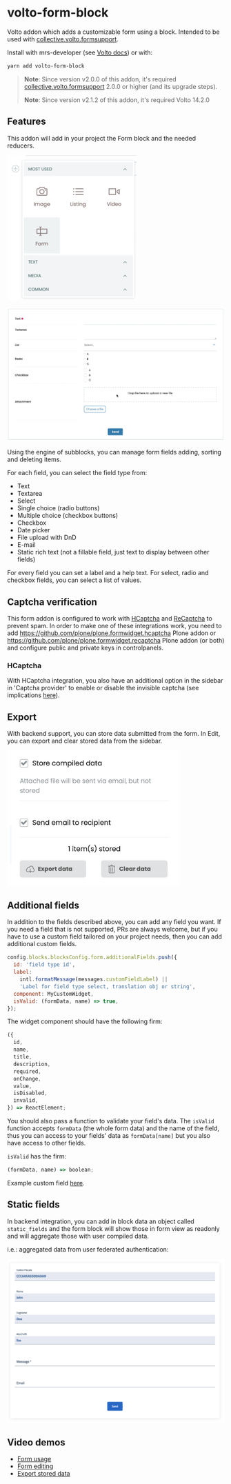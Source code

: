# volto-form-block

Volto addon which adds a customizable form using a block.
Intended to be used with [collective.volto.formsupport](https://github.com/collective/collective.volto.formsupport).

Install with mrs-developer (see [Volto docs](https://docs.voltocms.com/customizing/add-ons/)) or with:

```bash
yarn add volto-form-block
```

> **Note**: Since version v2.0.0 of this addon, it's required [collective.volto.formsupport](https://github.com/collective/collective.volto.formsupport) 2.0.0 or higher (and its upgrade steps).
>
> **Note**: Since version v2.1.2 of this addon, it's required Volto 14.2.0

## Features

This addon will add in your project the Form block and the needed reducers.

<img alt="Form block in chooser" src="./docs/form-block-chooser.png" width="300" />

![Form block view](./docs/form-block-view.png)

Using the engine of subblocks, you can manage form fields adding, sorting and deleting items.

For each field, you can select the field type from:

- Text
- Textarea
- Select
- Single choice (radio buttons)
- Multiple choice (checkbox buttons)
- Checkbox
- Date picker
- File upload with DnD
- E-mail
- Static rich text (not a fillable field, just text to display between other fields)

For every field you can set a label and a help text.
For select, radio and checkbox fields, you can select a list of values.

## Captcha verification

This form addon is configured to work with [HCaptcha](https://www.hcaptcha.com) and [ReCaptcha](https://www.google.com/recaptcha/) to prevent spam.
In order to make one of these integrations work, you need to add https://github.com/plone/plone.formwidget.hcaptcha Plone addon or https://github.com/plone/plone.formwidget.recaptcha Plone addon (or both) and configure public and private keys in controlpanels.

### HCaptcha

With HCaptcha integration, you also have an additional option in the sidebar in 'Captcha provider' to enable or disable the invisible captcha (see implications [here](https://docs.hcaptcha.com/faq#do-i-need-to-display-anything-on-the-page-when-using-hcaptcha-in-invisible-mode)).

## Export

With backend support, you can store data submitted from the form.
In Edit, you can export and clear stored data from the sidebar.

<img alt="Form export" src="./docs/store-export-data.png" width="400" />

## Additional fields

In addition to the fields described above, you can add any field you want.
If you need a field that is not supported, PRs are always welcome, but if you have to use a custom field tailored on your project needs, then you can add additional custom fields.

```jsx
config.blocks.blocksConfig.form.additionalFields.push({
  id: 'field type id',
  label:
    intl.formatMessage(messages.customFieldLabel) ||
    'Label for field type select, translation obj or string',
  component: MyCustomWidget,
  isValid: (formData, name) => true,
});
```

The widget component should have the following firm:

```js
({
  id,
  name,
  title,
  description,
  required,
  onChange,
  value,
  isDisabled,
  invalid,
}) => ReactElement;
```

You should also pass a function to validate your field's data.
The `isValid` function accepts `formData` (the whole form data) and the name of the field, thus you can access to your fields' data as `formData[name]` but you also have access to other fields.

`isValid` has the firm:

```js
(formData, name) => boolean;
```

Example custom field [here](https://gist.github.com/nzambello/30949078616328e6ee0293e5b302bb40).

## Static fields

In backend integration, you can add in block data an object called `static_fields` and the form block will show those in form view as readonly and will aggregate those with user compiled data.

i.e.: aggregated data from user federated authentication:

![Static fields](./docs/form-static-fields.png)

## Video demos

- [Form usage](https://youtu.be/v5KtjEACRmI)
- [Form editing](https://youtu.be/wmTpzYBtNCQ)
- [Export stored data](https://youtu.be/3zVUaGaaVOg)
